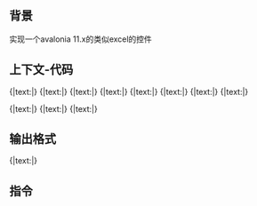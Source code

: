 ﻿## 背景
实现一个avalonia 11.x的类似excel的控件

## 上下文-代码
{|text:[](ISheetData.cs)|}
{|text:[](AavaloniaSheet.cs)|}
{|text:[](CellSizeAccumulator.cs)|}
{|text:[](GridCanvasX.cs)|}
{|text:[](GridCanvasX.CellClick.cs)|}
{|text:[](GridCanvasX.ColumnScroll.cs)|}
{|text:[](GridCanvasX.Render.cs)|}
{|text:[](GridCanvasX.RowScroll.cs)|}

{|text:[](Themes/Fluent.axaml)|}
{|text:[](Part/RowSplitter.cs)|}
{|text:[](Part/ColSplitter.cs)|}

## 输出格式
{|text:[]({{prompt}}\source-output-format.md)|}

## 指令
